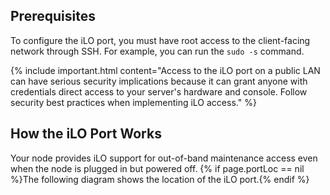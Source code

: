 ## Prerequisites
To configure the iLO port, you must have root access to the client-facing network through SSH. For example, you can run the `sudo -s` command.

{% include important.html content="Access to the iLO port on a public LAN can have serious security implications because it can grant anyone with credentials direct access to your server's hardware and console. Follow security best practices when implementing iLO access." %}

## How the iLO Port Works
Your node provides iLO support for out-of-band maintenance access even when the node is plugged in but powered off. {% if page.portLoc == nil %}The following diagram shows the location of the iLO port.{% endif %}
